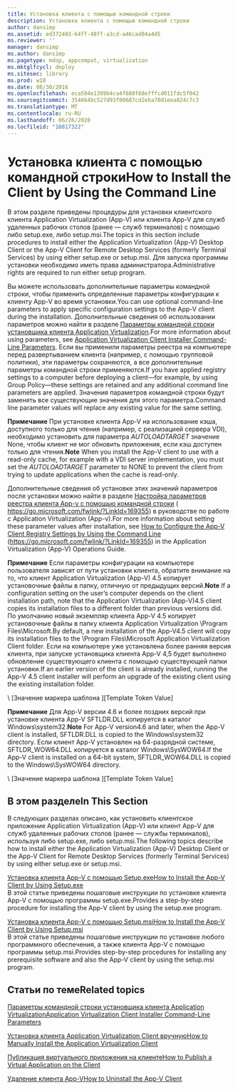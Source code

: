 ```yaml
---
title: Установка клиента с помощью командной строки
description: Установка клиента с помощью командной строки
author: dansimp
ms.assetid: ed372403-64ff-48ff-a3cd-a46cad04a4d5
ms.reviewer: ''
manager: dansimp
ms.author: dansimp
ms.pagetype: mdop, appcompat, virtualization
ms.mktglfcycl: deploy
ms.sitesec: library
ms.prod: w10
ms.date: 08/30/2016
ms.openlocfilehash: eca594e1399b4ca4f680f68efffcd011fdc5f042
ms.sourcegitcommit: 354664bc527d93f80687cd2eba70d1eea024c7c3
ms.translationtype: MT
ms.contentlocale: ru-RU
ms.lasthandoff: 06/26/2020
ms.locfileid: "10817322"
---
```

# <span data-ttu-id="5b723-103">Установка клиента с помощью командной строки</span><span class="sxs-lookup"><span data-stu-id="5b723-103">How to Install the Client by Using the Command Line</span></span>


<span data-ttu-id="5b723-104">В этом разделе приведены процедуры для установки клиентского клиента Application Virtualization (App-V) или клиента App-V для служб удаленных рабочих столов (ранее — служб терминалов) с помощью либо setup.exe, либо setup.msi.</span><span class="sxs-lookup"><span data-stu-id="5b723-104">The topics in this section include procedures to install either the Application Virtualization (App-V) Desktop Client or the App-V Client for Remote Desktop Services (formerly Terminal Services) by using either setup.exe or setup.msi.</span></span> <span data-ttu-id="5b723-105">Для запуска программы установки необходимо иметь права администратора.</span><span class="sxs-lookup"><span data-stu-id="5b723-105">Administrative rights are required to run either setup program.</span></span>

<span data-ttu-id="5b723-106">Вы можете использовать дополнительные параметры командной строки, чтобы применить определенные параметры конфигурации к клиенту App-V во время установки.</span><span class="sxs-lookup"><span data-stu-id="5b723-106">You can use optional command-line parameters to apply specific configuration settings to the App-V client during the installation.</span></span> <span data-ttu-id="5b723-107">Дополнительные сведения об использовании параметров можно найти в разделе [Параметры командной строки установщика клиента Application Virtualization](application-virtualization-client-installer-command-line-parameters.md).</span><span class="sxs-lookup"><span data-stu-id="5b723-107">For more information about using parameters, see [Application Virtualization Client Installer Command-Line Parameters](application-virtualization-client-installer-command-line-parameters.md).</span></span> <span data-ttu-id="5b723-108">Если вы применили параметры реестра на компьютере перед развертыванием клиента (например, с помощью групповой политики), эти параметры сохраняются, а все дополнительные параметры командной строки применяются.</span><span class="sxs-lookup"><span data-stu-id="5b723-108">If you have applied registry settings to a computer before deploying a client—for example, by using Group Policy—these settings are retained and any additional command line parameters are applied.</span></span> <span data-ttu-id="5b723-109">Значения параметров командной строки будут заменять все существующие значения для этого параметра.</span><span class="sxs-lookup"><span data-stu-id="5b723-109">Command line parameter values will replace any existing value for the same setting.</span></span>

<span data-ttu-id="5b723-110">**Примечание**  При установке клиента App-V на использование кэша, доступного только для чтения (например, с реализацией сервера VDI), необходимо установить для параметра *AUTOLOADTARGET* значение None, чтобы клиент не мог обновить приложения, если кэш доступен только для чтения.</span><span class="sxs-lookup"><span data-stu-id="5b723-110">**Note** When you install the App-V client to use with a read-only cache, for example with a VDI server implementation, you must set the *AUTOLOADTARGET* parameter to NONE to prevent the client from trying to update applications when the cache is read-only.</span></span>

 

<span data-ttu-id="5b723-111">Дополнительные сведения об установке этих значений параметров после установки можно найти в разделе [Настройка параметров реестра клиента App-v с помощью командной строки](https://go.microsoft.com/fwlink/?LinkId=169355) ( https://go.microsoft.com/fwlink/?LinkId=169355) в руководстве по работе с Application Virtualization (App-v).</span><span class="sxs-lookup"><span data-stu-id="5b723-111">For more information about setting these parameter values after installation, see [How to Configure the App-V Client Registry Settings by Using the Command Line](https://go.microsoft.com/fwlink/?LinkId=169355) (https://go.microsoft.com/fwlink/?LinkId=169355) in the Application Virtualization (App-V) Operations Guide.</span></span>

<span data-ttu-id="5b723-112">**Примечание**  Если параметры конфигурации на компьютере пользователя зависят от пути установки клиента, обратите внимание на то, что клиент Application Virtualization (App-V) 4.5 копирует установочные файлы в папку, отличную от предыдущих версий.</span><span class="sxs-lookup"><span data-stu-id="5b723-112">**Note** If a configuration setting on the user’s computer depends on the client installation path, note that the Application Virtualization (App-V)4.5 client copies its installation files to a different folder than previous versions did.</span></span> <span data-ttu-id="5b723-113">По умолчанию новый экземпляр клиента App-V 4.5 копирует установочные файлы в папку клиента Application Virtualization \\Program Files\\Microsoft.</span><span class="sxs-lookup"><span data-stu-id="5b723-113">By default, a new installation of the App-V4.5 client will copy its installation files to the \\Program Files\\Microsoft Application Virtualization Client folder.</span></span> <span data-ttu-id="5b723-114">Если на компьютере уже установлена более ранняя версия клиента, при запуске установщика клиента App-V 4,5 будет выполнено обновление существующего клиента с помощью существующей папки установки.</span><span class="sxs-lookup"><span data-stu-id="5b723-114">If an earlier version of the client is already installed, running the App-V 4.5 client installer will perform an upgrade of the existing client using the existing installation folder.</span></span>

 

<span data-ttu-id="5b723-115">\ [Значение маркера шаблона \]</span><span class="sxs-lookup"><span data-stu-id="5b723-115">\[Template Token Value\]</span></span>

<span data-ttu-id="5b723-116">**Примечание**  Для App-V версии 4.6 и более поздних версий при установке клиента App-V SFTLDR.DLL копируется в каталог Windows\\system32.</span><span class="sxs-lookup"><span data-stu-id="5b723-116">**Note** For App-V version4.6 and later, when the App-V client is installed, SFTLDR.DLL is copied to the Windows\\system32 directory.</span></span> <span data-ttu-id="5b723-117">Если клиент App-V установлен на 64-разрядной системе, SFTLDR\_WOW64.DLL копируется в каталог Windows\\SysWOW64.</span><span class="sxs-lookup"><span data-stu-id="5b723-117">If the App-V client is installed on a 64-bit system, SFTLDR\_WOW64.DLL is copied to the Windows\\SysWOW64 directory.</span></span>

 

<span data-ttu-id="5b723-118">\ [Значение маркера шаблона \]</span><span class="sxs-lookup"><span data-stu-id="5b723-118">\[Template Token Value\]</span></span>

## <span data-ttu-id="5b723-119">В этом разделе</span><span class="sxs-lookup"><span data-stu-id="5b723-119">In This Section</span></span>


<span data-ttu-id="5b723-120">В следующих разделах описано, как установить клиентское приложение Application Virtualization (App-V) или клиент App-V для служб удаленных рабочих столов (ранее — службы терминалов), используя либо setup.exe, либо setup.msi.</span><span class="sxs-lookup"><span data-stu-id="5b723-120">The following topics describe how to install either the Application Virtualization (App-V) Desktop Client or the App-V Client for Remote Desktop Services (formerly Terminal Services) by using either setup.exe or setup.msi.</span></span>

<a href="" id="how-to-install-the-app-v-client-by-using-setup-exe"></a>[<span data-ttu-id="5b723-121">Установка клиента App-V с помощью Setup.exe</span><span class="sxs-lookup"><span data-stu-id="5b723-121">How to Install the App-V Client by Using Setup.exe</span></span>](how-to-install-the-app-v-client-by-using-setupexe-new.md)  
<span data-ttu-id="5b723-122">В этой статье приведены пошаговые инструкции по установке клиента App-V с помощью программы setup.exe.</span><span class="sxs-lookup"><span data-stu-id="5b723-122">Provides a step-by-step procedure for installing the App-V client by using the setup.exe program.</span></span>

<a href="" id="how-to-install-the-app-v-client-by-using-setup-msi"></a>[<span data-ttu-id="5b723-123">Установка клиента App-V с помощью Setup.msi</span><span class="sxs-lookup"><span data-stu-id="5b723-123">How to Install the App-V Client by Using Setup.msi</span></span>](how-to-install-the-app-v-client-by-using-setupmsi-new.md)  
<span data-ttu-id="5b723-124">В этой статье приведены пошаговые инструкции по установке любого программного обеспечения, а также клиента App-V с помощью программы setup.msi.</span><span class="sxs-lookup"><span data-stu-id="5b723-124">Provides step-by-step procedures for installing any prerequisite software and also the App-V client by using the setup.msi program.</span></span>

## <span data-ttu-id="5b723-125">Статьи по теме</span><span class="sxs-lookup"><span data-stu-id="5b723-125">Related topics</span></span>


[<span data-ttu-id="5b723-126">Параметры командной строки установщика клиента Application Virtualization</span><span class="sxs-lookup"><span data-stu-id="5b723-126">Application Virtualization Client Installer Command-Line Parameters</span></span>](application-virtualization-client-installer-command-line-parameters.md)

[<span data-ttu-id="5b723-127">Установка клиента Application Virtualization Client вручную</span><span class="sxs-lookup"><span data-stu-id="5b723-127">How to Manually Install the Application Virtualization Client</span></span>](how-to-manually-install-the-application-virtualization-client.md)

[<span data-ttu-id="5b723-128">Публикация виртуального приложения на клиенте</span><span class="sxs-lookup"><span data-stu-id="5b723-128">How to Publish a Virtual Application on the Client</span></span>](how-to-publish-a-virtual-application-on-the-client.md)

[<span data-ttu-id="5b723-129">Удаление клиента App-V</span><span class="sxs-lookup"><span data-stu-id="5b723-129">How to Uninstall the App-V Client</span></span>](how-to-uninstall-the-app-v-client.md)

 

 





